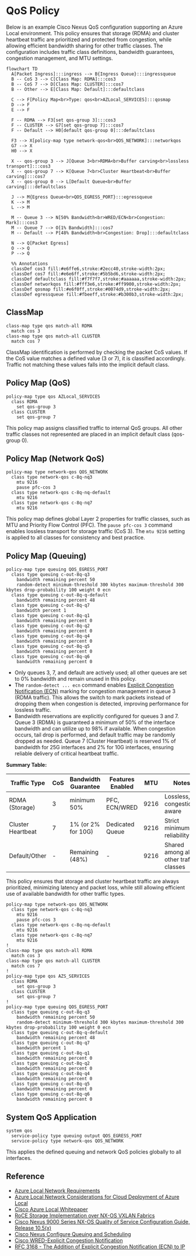# QoS Policy

Below is an example Cisco Nexus QoS configuration supporting an Azure Local environment. This policy ensures that storage (RDMA) and cluster heartbeat traffic are prioritized and protected from congestion, while allowing efficient bandwidth sharing for other traffic classes. The configuration includes traffic class definitions, bandwidth guarantees, congestion management, and MTU settings.

```mermaid
flowchart TD
  A[Packet Ingress]:::ingress --> B{Ingress Queue}:::ingressqueue
  B -- CoS 3 --> C[Class Map: RDMA]:::cos3
  B -- CoS 7 --> D[Class Map: CLUSTER]:::cos7
  B -- Other --> E[Class Map: Default]:::defaultclass

  C --> F[Policy Map<br>Type: qos<br>AZLocal_SERVICES]:::qosmap
  D --> F
  E --> F

  F -- RDMA --> F3[set qos-group 3]:::cos3
  F -- CLUSTER --> G7[set qos-group 7]:::cos7
  F -- Default --> H0[default qos-group 0]:::defaultclass

  F3 --> X[policy-map type network-qos<br>QOS_NETWORK]:::networkqos
  G7 --> X
  H0 --> X

  X -- qos-group 3 --> J[Queue 3<br>RDMA<br>Buffer carving<br>lossless transport]:::cos3
  X -- qos-group 7 --> K[Queue 7<br>Cluster Heartbeat<br>Buffer carving]:::cos7
  X -- qos-group 0 --> L[Default Queue<br>Buffer carving]:::defaultclass

  J --> M{Egress Queue<br>QOS_EGRESS_PORT}:::egressqueue
  K --> M
  L --> M

  M -- Queue 3 --> N[50% Bandwidth<br>WRED/ECN<br>Congestion: Mark]:::cos3
  M -- Queue 7 --> O[1% Bandwidth]:::cos7
  M -- Default --> P[48% Bandwidth<br>Congestion: Drop]:::defaultclass

  N --> Q[Packet Egress]
  O --> Q
  P --> Q

  %% Annotations
  classDef cos3 fill:#e6ffe6,stroke:#2ecc40,stroke-width:2px;
  classDef cos7 fill:#e6e6ff,stroke:#5b5bd6,stroke-width:2px;
  classDef defaultclass fill:#f7f7f7,stroke:#aaaaaa,stroke-width:2px;
  classDef networkqos fill:#fff3e6,stroke:#ff9900,stroke-width:2px;
  classDef qosmap fill:#e6f0ff,stroke:#0074d9,stroke-width:2px;
  classDef egressqueue fill:#fbeeff,stroke:#b300b3,stroke-width:2px;
```

## ClassMap

```console
class-map type qos match-all RDMA
  match cos 3
class-map type qos match-all CLUSTER
  match cos 7
```

ClassMap identification is performed by checking the packet CoS values. If the CoS value matches a defined value (3 or 7), it is classified accordingly. Traffic not matching these values falls into the implicit default class.

## Policy Map (QoS)

```console
policy-map type qos AZLocal_SERVICES
  class RDMA
    set qos-group 3
  class CLUSTER
    set qos-group 7
```

This policy map assigns classified traffic to internal QoS groups. All other traffic classes not represented are placed in an implicit default class (qos-group 0).

## Policy Map (Network QoS)

```console
policy-map type network-qos QOS_NETWORK
  class type network-qos c-8q-nq3
    mtu 9216
    pause pfc-cos 3
  class type network-qos c-8q-nq-default
    mtu 9216
  class type network-qos c-8q-nq7
    mtu 9216
```

This policy map defines global Layer 2 properties for traffic classes, such as MTU and Priority Flow Control (PFC). The `pause pfc-cos 3` command enables lossless transport for storage traffic (CoS 3). The `mtu 9216` setting is applied to all classes for consistency and best practice.

## Policy Map (Queuing)

```console
policy-map type queuing QOS_EGRESS_PORT
  class type queuing c-out-8q-q3
    bandwidth remaining percent 50
    random-detect minimum-threshold 300 kbytes maximum-threshold 300 kbytes drop-probability 100 weight 0 ecn
  class type queuing c-out-8q-q-default
    bandwidth remaining percent 48
  class type queuing c-out-8q-q7
    bandwidth percent 1
  class type queuing c-out-8q-q1
    bandwidth remaining percent 0
  class type queuing c-out-8q-q2
    bandwidth remaining percent 0
  class type queuing c-out-8q-q4
    bandwidth remaining percent 0
  class type queuing c-out-8q-q5
    bandwidth remaining percent 0
  class type queuing c-out-8q-q6
    bandwidth remaining percent 0
```

- Only queues 3, 7, and default are actively used; all other queues are set to 0% bandwidth and remain unused in this policy.
- The `random-detect ... ecn` command enables [Explicit Congestion Notification (ECN)](ecn.md) marking for congestion management in queue 3 (RDMA traffic). This allows the switch to mark packets instead of dropping them when congestion is detected, improving performance for lossless traffic.
- Bandwidth reservations are explicitly configured for queues 3 and 7. Queue 3 (RDMA) is guaranteed a minimum of 50% of the interface bandwidth and can utilize up to 98% if available. When congestion occurs, tail drop is performed, and default traffic may be randomly dropped as needed. Queue 7 (Cluster Heartbeat) is reserved 1% of bandwidth for 25G interfaces and 2% for 10G interfaces, ensuring reliable delivery of critical heartbeat traffic.

**Summary Table:**

| Traffic Type      | CoS | Bandwidth Guarantee | Features Enabled | MTU  | Notes                                  |
| ----------------- | --- | ------------------- | ---------------- | ---- | -------------------------------------- |
| RDMA (Storage)    | 3   | minimum 50%         | PFC, ECN/WRED    | 9216 | Lossless, congestion-aware             |
| Cluster Heartbeat | 7   | 1% (or 2% for 10G)  | Dedicated Queue  | 9216 | Strict minimum for reliability         |
| Default/Other     | -   | Remaining (48%)     | -                | 9216 | Shared among all other traffic classes |

This policy ensures that storage and cluster heartbeat traffic are always prioritized, minimizing latency and packet loss, while still allowing efficient use of available bandwidth for other traffic types.

```console
policy-map type network-qos QOS_NETWORK
  class type network-qos c-8q-nq3
    mtu 9216
    pause pfc-cos 3
  class type network-qos c-8q-nq-default
    mtu 9216
  class type network-qos c-8q-nq7
    mtu 9216
!
class-map type qos match-all RDMA
  match cos 3
class-map type qos match-all CLUSTER
  match cos 7
!
policy-map type qos AZS_SERVICES
  class RDMA
    set qos-group 3
  class CLUSTER
    set qos-group 7
!
policy-map type queuing QOS_EGRESS_PORT
  class type queuing c-out-8q-q3
    bandwidth remaining percent 50
    random-detect minimum-threshold 300 kbytes maximum-threshold 300 kbytes drop-probability 100 weight 0 ecn
  class type queuing c-out-8q-q-default
    bandwidth remaining percent 48
  class type queuing c-out-8q-q7
    bandwidth percent 1
  class type queuing c-out-8q-q1
    bandwidth remaining percent 0
  class type queuing c-out-8q-q2
    bandwidth remaining percent 0
  class type queuing c-out-8q-q4
    bandwidth remaining percent 0
  class type queuing c-out-8q-q5
    bandwidth remaining percent 0
  class type queuing c-out-8q-q6
    bandwidth remaining percent 0
```

## System QoS Application

```console
system qos
  service-policy type queuing output QOS_EGRESS_PORT
  service-policy type network-qos QOS_NETWORK
```

This applies the defined queuing and network QoS policies globally to all interfaces.

## Reference

- [Azure Local Network Requirements][AzureLocalPhysicalNetworkRequirements]
- [Azure Local Network Considerations for Cloud Deployment of Azure Local][AzureLocalNetworkConsiderationForCloudDeploymentOfAzureLocal]
- [Cisco Azure Local Whitepaper][CiscoNexus9000NXOSACI]
- [RoCE Storage Implementation over NX-OS VXLAN Fabrics][ROCEStorageNXOSVXLANFabric]
- [Cisco Nexus 9000 Series NX-OS Quality of Service Configuration Guide, Release 10.5(x)][CiscoNexusNetworkQOS]
- [Cisco Nexus Configure Queuing and Scheduling][CiscoNexusQueuingAndScheduling]
- [Cisco WRED-Explicit Congestion Notification][CiscoWredECN]
- [RFC 3168 - The Addition of Explicit Congestion Notification (ECN) to IP][rfc3168]

[AzureLocalPhysicalNetworkRequirements]: https://learn.microsoft.com/en-us/azure/azure-local/concepts/physical-network-requirements
[AzureLocalNetworkConsiderationForCloudDeploymentOfAzureLocal]: https://learn.microsoft.com/en-us/azure/azure-local/plan/cloud-deployment-network-considerations "This article discusses how to design and plan an Azure Local system network for cloud deployment. Before you continue, familiarize yourself with the various Azure Local networking patterns and available configurations."
[ROCEStorageNXOSVXLANFabric]: https://www.cisco.com/c/en/us/td/docs/dcn/whitepapers/roce-storage-implementation-over-nxos-vxlan-fabrics.html
[CiscoNexus9000NXOSACI]: https://www.cisco.com/c/en/us/td/docs/dcn/whitepapers/ACI_AzureLocal_whitepaper.html
[CiscoNexusNetworkQOS]: https://www.cisco.com/c/en/us/td/docs/dcn/nx-os/nexus9000/105x/configuration/qos/cisco-nexus-9000-series-nx-os-quality-of-service-configuration-guide-105x/m-configuring-network-qos.html "Configuration guide: The network QoS policy defines the characteristics of QoS properties network wide."
[CiscoNexusQueuingAndScheduling]: https://www.cisco.com/c/en/us/td/docs/dcn/nx-os/nexus9000/105x/configuration/qos/cisco-nexus-9000-series-nx-os-quality-of-service-configuration-guide-105x/m-configuring-queuing-and-scheduling.html#task_4FB1415CDE92466FB347121D96D6D8C2
[CiscoWredECN]: https://www.cisco.com/c/en/us/td/docs/ios-xml/ios/qos_conavd/configuration/15-mt/qos-conavd-15-mt-book/qos-conavd-wred-ecn.html "WRED drops packets, based on the average queue length exceeding a specific threshold value, to indicate congestion. ECN is an extension to WRED in that ECN marks packets instead of dropping them when the average queue length exceeds a specific threshold value. When configured with the WRED -- Explicit Congestion Notification feature, routers and end hosts would use this marking as a signal that the network is congested and slow down sending packets."
[rfc3168]: https://www.rfc-editor.org/rfc/rfc3168 "We begin by describing TCP's use of packet drops as an indication of congestion.  Next we explain that with the addition of active queue management (e.g., RED) to the Internet infrastructure, where routers detect congestion before the queue overflows, routers are no longer limited to packet drops as an indication of congestion.  Routers can instead set the Congestion Experienced (CE) codepoint in the IP header of packets from ECN-capable transports.  We describe when the CE codepoint is to be set in routers, and describe modifications needed to TCP to make it ECN-capable.  Modifications to other transport protocols (e.g., unreliable unicast or multicast, reliable multicast, other reliable unicast transport protocols) could be considered as those protocols are developed and advance through the standards process.  We also describe in this document the issues involving the use of ECN within IP tunnels, and within IPsec tunnels in particular."

